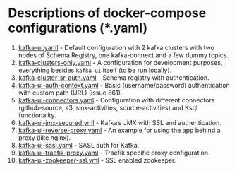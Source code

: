 # Descriptions of docker-compose configurations (*.yaml)

1. [kafka-ui.yaml](https://github.com/provectus/kafka-ui/blob/master/docker/kafka-ui.yaml) - Default configuration with 2 kafka clusters with two nodes of Schema Registry, one kafka-connect and a few dummy topics.
2. [kafka-clusters-only.yaml](https://github.com/provectus/kafka-ui/blob/master/docker/kafka-clusters-only.yaml) - A configuration for development purposes, everything besides `kafka-ui` itself (to be run locally).
3. [kafka-cluster-sr-auth.yaml](https://github.com/provectus/kafka-ui/blob/master/docker/kafka-cluster-sr-auth.yaml) - Schema registry with authentication.
4. [kafka-ui-auth-context.yaml](https://github.com/provectus/kafka-ui/blob/master/docker/kafka-ui-auth-context.yaml) - Basic (username/password) authentication with custom path (URL) (issue 861).
5. [kafka-ui-connectors.yaml](https://github.com/provectus/kafka-ui/blob/master/docker/kafka-ui-connectors.yaml) - Configuration with different connectors (github-source, s3, sink-activities, source-activities) and Ksql functionality.
6. [kafka-ui-jmx-secured.yml](https://github.com/provectus/kafka-ui/blob/master/docker/kafka-ui-jmx-secured.yml) - Kafka’s JMX with SSL and authentication.
7. [kafka-ui-reverse-proxy.yaml](https://github.com/provectus/kafka-ui/blob/master/docker/kafka-ui-reverse-proxy.yaml) - An example for using the app behind a proxy (like nginx).
8. [kafka-ui-sasl.yaml](https://github.com/provectus/kafka-ui/blob/master/docker/kafka-ui-sasl.yaml) - SASL auth for Kafka.
9. [kafka-ui-traefik-proxy.yaml](https://github.com/provectus/kafka-ui/blob/master/docker/kafka-ui-traefik-proxy.yaml) - Traefik specific proxy configuration.
10. [kafka-ui-zookeeper-ssl.yml](https://github.com/provectus/kafka-ui/blob/master/docker/kafka-ui-zookeeper-ssl.yml) - SSL enabled zookeeper.
